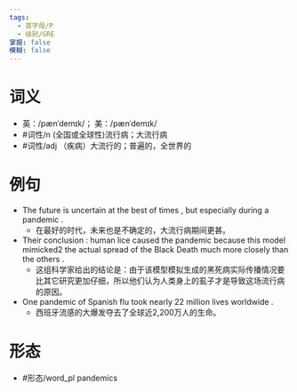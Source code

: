 ```yaml
---
tags:
  - 首字母/P
  - 级别/GRE
掌握: false
模糊: false
---
```

# 词义
- 英：/pænˈdemɪk/； 美：/pænˈdemɪk/
- #词性/n  (全国或全球性)流行病；大流行病
- #词性/adj  （疾病）大流行的；普遍的，全世界的
# 例句
- The future is uncertain at the best of times , but especially during a pandemic .
	- 在最好的时代，未来也是不确定的，大流行病期间更甚。
- Their conclusion : human lice caused the pandemic because this model mimicked2 the actual spread of the Black Death much more closely than the others .
	- 这组科学家给出的结论是：由于该模型模拟生成的黑死病实际传播情况要比其它研究更加仔细，所以他们认为人类身上的虱子才是导致这场流行病的原因。
- One pandemic of Spanish flu took nearly 22 million lives worldwide .
	- 西班牙流感的大爆发夺去了全球近2,200万人的生命。
# 形态
- #形态/word_pl pandemics
